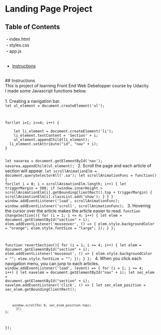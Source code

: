 # Landing Page Project

## Table of Contents
・index.html<br>
・styles.css<br>
・app.js<br>
<br>
* [Instructions](#instructions)<br>
<br>
## Instructions<br>
This is project of learning Front End Web Debelopper course by Udacity.<br>
I made some Javascript functions below.<br>
<br>
1. Creating a navigation bar.<br>
 <code>let ul_element = document.createElement('ul');<br>
<br>
for(let i=1; i<=4; i++) {<br>
	let li_element = document.createElement('li');
	li_element.textContent = 'Section' + i;
	ul_element.appendChild(li_element);
  li_element.setAttribute("id", "nav" + i);
}

let navarea = document.getElementById('nav');
navarea.appendChild(ul_element);
</code>
2. Scroll the page and each article of section will appear.
<code>let scrollAnimationElm = document.querySelectorAll('.sa');
let scrollAnimationFunc = function() {
  for(let i = 0; i < scrollAnimationElm.length; i++) {
    let triggerMargin = 580;
    if (window.innerHeight > scrollAnimationElm[i].getBoundingClientRect().top + triggerMargin) {
      scrollAnimationElm[i].classList.add('show');
    }
  }
}
window.addEventListener('load', scrollAnimationFunc);
window.addEventListener('scroll', scrollAnimationFunc);
</code>
3. Hovering the cursor over the article makes the article easier to read.
<code>function changeSection(){
  for (i = 1; i <= 4; i++) {
      let elem = document.getElementById("section" + i);
        elem.addEventListener('mouseover', () => {
        elem.style.backgroundColor = "orange";
        elem.style.fontSize = "large";
      });
    }
};

function revertSection(){
  for (i = 1; i <= 4; i++) {
      let elem = document.getElementById("section" + i);
        elem.addEventListener('mouseout', () => {
        elem.style.backgroundColor = "";
        elem.style.fontSize = "";
      });
    }
};
</code>
4. When you click each navigation menu, you can junp to each articles.
<code>
window.addEventListener('load', (event) => {
  for (i = 1; i <= 4; i++) {
      let navelem = document.getElementById("nav" + i);
      let sec_elem = document.getElementById("section" + i);
          navelem.addEventListener('click', () => {
          let sec_elem_position = sec_elem.getBoundingClientRect();

        window.scrollTo( 0, sec_elem_position.top);
          });
    };
});
</code>
